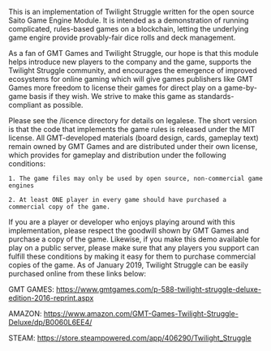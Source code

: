 
This is an implementation of Twilight Struggle written for the open source Saito Game Engine Module. It is intended as a demonstration of running complicated, rules-based games on a blockchain, letting the underlying game engire provide provably-fair dice rolls and deck management.

As a fan of GMT Games and Twilight Struggle, our hope is that this module helps introduce new players to the company and the game, supports the Twilight Struggle community, and encourages the emergence of improved ecosystems for online gaming which will give games publishers like GMT Games more freedom to license their games for direct play on a game-by-game basis if they wish. We strive to make this game as standards-compliant as possible.

Please see the /licence directory for details on legalese. The short version is that the code that implements the game rules is released under the MIT license. All GMT-developed materials (board design, cards, gameplay text) remain owned by GMT Games and are distributed under their own license, which provides for gameplay and distribution under the following conditions:

	1. The game files may only be used by open source, non-commercial game engines

	2. At least ONE player in every game should have purchased a commercial copy of the game.

If you are a player or developer who enjoys playing around with this implementation, please respect the goodwill shown by GMT Games and purchase a copy of the game. Likewise, if you make this demo available for play on a public server, please make sure that any players you support can fulfill these conditions by making it easy for them to purchase commercial copies of the game. As of January 2019, Twilight Struggle can be easily purchased online from these links below:

GMT GAMES:
https://www.gmtgames.com/p-588-twilight-struggle-deluxe-edition-2016-reprint.aspx

AMAZON:
https://www.amazon.com/GMT-Games-Twilight-Struggle-Deluxe/dp/B0060L6EE4/

STEAM:
https://store.steampowered.com/app/406290/Twilight_Struggle



